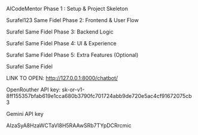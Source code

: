 AICodeMentor
Phase 1 : Setup & Project Skeleton

Surafel123
Same
Fidel
Phase 2: Frontend & User Flow

Surafel
Same
Fidel
Phase 3: Backend Logic

Surafel
Same
Fidel
Phase 4: UI & Experience

Surafel
Same
Fidel
Phase 5: Extra Features (Optional)

Surafel
Same
Fidel


LINK TO OPEN:
http://127.0.0.1:8000/chatbot/


OpenRouther API key:
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

Gemini API key

AIzaSyA8HzaWCTaVl8H5RAAwSRb7TYpDCRrcmic